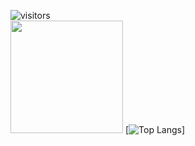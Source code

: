 ![visitors](https://visitor-badge.glitch.me/badge?page_id=page.id)
<br />
<img height="180em" src="https://github-readme-stats.vercel.app/api?username=wexouv&show_icons=true&theme=radical&hide_border=true&&count_private=true&include_all_commits=true" />
[![Top Langs](https://github-readme-stats.vercel.app/api/top-langs/?username=wexouv&theme=radical&hide=javascript,html,css&langs_count=10&layout=compact)]
